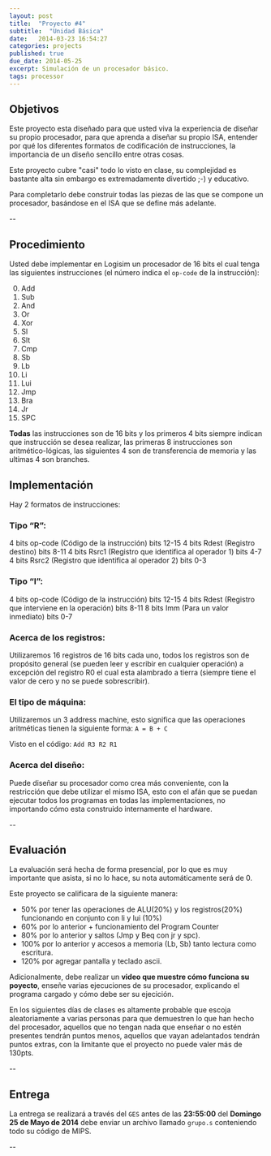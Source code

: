 ```yaml
---
layout: post
title:  "Proyecto #4"
subtitle:  "Unidad Básica"
date:   2014-03-23 16:54:27
categories: projects
published: true
due_date: 2014-05-25
excerpt: Simulación de un procesador básico.
tags: processor
---
```


## Objetivos

Este proyecto esta diseñado para que usted viva la experiencia de diseñar su propio procesador, para que aprenda a diseñar su propio ISA, entender por qué los diferentes formatos de codificación de instrucciones, la importancia de un diseño sencillo entre otras cosas.  

Este proyecto cubre "casi" todo lo visto en clase, su complejidad es bastante alta sin embargo es extremadamente divertido ;-) y educativo.  

Para completarlo debe construir todas las piezas de las que se compone un procesador, basándose en el ISA que se define más adelante.

--

## Procedimiento

Usted debe implementar en Logisim un procesador de 16 bits el cual tenga las siguientes instrucciones (el número indica el `op-code` de la instrucción):

0. Add
1. Sub
2. And
3. Or
4. Xor
5. Sl
6. Slt
7. Cmp
8. Sb
9. Lb
10. Li
11. Lui
12. Jmp
13. Bra
14. Jr
15. SPC

**Todas** las instrucciones son de 16 bits y los primeros 4 bits siempre indican que instrucción se desea realizar, las primeras 8 instrucciones son aritmético-lógicas, las siguientes 4 son de transferencia de memoria y las ultimas 4 son branches.


## Implementación

Hay 2 formatos de instrucciones:

### Tipo “R”:

4 bits op-code (Código de la instrucción) bits 12-15
4 bits Rdest (Registro destino) bits 8-11
4 bits Rsrc1 (Registro que identifica al operador 1) bits 4-7
4 bits Rsrc2 (Registro que identifica al operador 2) bits 0-3


### Tipo “I”:
4 bits op-code (Código de la instrucción) bits 12-15
4 bits Rdest (Registro que interviene en la operación) bits 8-11
8 bits Imm (Para un valor inmediato) bits 0-7

### Acerca de los registros:

Utilizaremos 16 registros de 16 bits cada uno, todos los registros son de propósito general (se pueden leer y escribir en cualquier operación) a excepción del registro R0 el cual esta alambrado a tierra (siempre tiene el valor de cero y no se puede sobrescribir).

### El tipo de máquina:

Utilizaremos un 3 address machine, esto significa que las operaciones aritméticas tienen la siguiente forma: `A = B + C`

Visto en el código: `Add R3 R2 R1`

### Acerca del diseño:

Puede diseñar su procesador como crea más conveniente, con la restricción que debe utilizar el mismo ISA, esto con el afán que se puedan ejecutar todos los programas en todas las implementaciones, no importando cómo esta construido internamente el hardware.

--

## Evaluación

La evaluación será hecha de forma presencial, por lo que es muy importante que asista, si no lo hace, su nota automáticamente será de 0.

Este proyecto se calificara de la siguiente manera:

- 50% por tener las operaciones de ALU(20%) y los registros(20%) funcionando en conjunto con li y lui (10%)
- 60% por lo anterior + funcionamiento del Program Counter
- 80% por lo anterior y saltos (Jmp y Beq con jr y spc).
- 100% por lo anterior y accesos a memoria (Lb, Sb) tanto lectura como escritura.
- 120% por agregar pantalla y teclado ascii.

Adicionalmente, debe realizar un **video que muestre cómo funciona su poyecto**, enseñe varias ejecuciones de su procesador, explicando el programa cargado y cómo debe
ser su ejecición.

En los siguientes días de clases es altamente probable que escoja aleatoriamente a varias personas para que demuestren lo que han hecho del procesador, aquellos que no tengan nada que enseñar o no estén presentes tendrán puntos menos, aquellos que vayan adelantados tendrán puntos extras, con la limitante que el proyecto no puede valer más de 130pts.

--

## Entrega

La entrega se realizará a través del `GES` antes de las **23:55:00** del **Domingo 25 de Mayo de 2014** debe enviar un archivo llamado `grupo.s` conteniendo todo su código de MIPS.

--